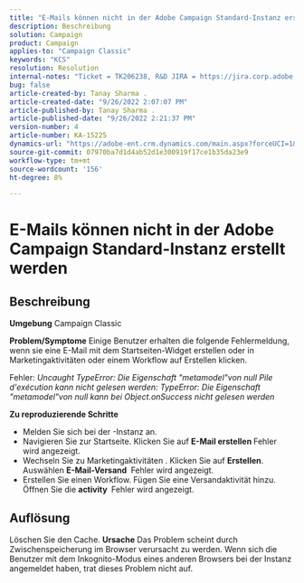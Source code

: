 ```yaml
---
title: "E-Mails können nicht in der Adobe Campaign Standard-Instanz erstellt werden"
description: Beschreibung
solution: Campaign
product: Campaign
applies-to: "Campaign Classic"
keywords: "KCS"
resolution: Resolution
internal-notes: "Ticket = TK206238, R&D JIRA = https://jira.corp.adobe.com/browse/CAMP-39887"
bug: false
article-created-by: Tanay Sharma .
article-created-date: "9/26/2022 2:07:07 PM"
article-published-by: Tanay Sharma .
article-published-date: "9/26/2022 2:21:37 PM"
version-number: 4
article-number: KA-15225
dynamics-url: "https://adobe-ent.crm.dynamics.com/main.aspx?forceUCI=1&pagetype=entityrecord&etn=knowledgearticle&id=db99be7e-a43d-ed11-9db1-002248086735"
source-git-commit: 07970ba7d1d4ab52d1e300919f17ce1b35da23e9
workflow-type: tm+mt
source-wordcount: '156'
ht-degree: 8%

---
```


# E-Mails können nicht in der Adobe Campaign Standard-Instanz erstellt werden

## Beschreibung

<b>Umgebung</b>
Campaign Classic


<b>Problem/Symptome</b>
Einige Benutzer erhalten die folgende Fehlermeldung, wenn sie eine E-Mail mit dem Startseiten-Widget erstellen oder in Marketingaktivitäten oder einem Workflow auf Erstellen klicken.

Fehler: *Uncaught TypeError: Die Eigenschaft &quot;metamodel&quot;von null Pile d&#39;exécution kann nicht gelesen werden: TypeError: Die Eigenschaft &quot;metamodel&quot;von null kann bei Object.onSuccess nicht gelesen werden*



<b>Zu reproduzierende Schritte</b>

- Melden Sie sich bei der -Instanz an.
- Navigieren Sie zur Startseite. Klicken Sie auf <b>E-Mail erstellen </b> Fehler wird angezeigt.
- Wechseln Sie zu Marketingaktivitäten . Klicken Sie auf <b>Erstellen</b>. Auswählen <b>E-Mail-Versand </b> Fehler wird angezeigt.
- Erstellen Sie einen Workflow. Fügen Sie eine Versandaktivität hinzu. Öffnen Sie die <b>activity </b> Fehler wird angezeigt.



## Auflösung


Löschen Sie den Cache.
<b>Ursache</b>
Das Problem scheint durch Zwischenspeicherung im Browser verursacht zu werden. Wenn sich die Benutzer mit dem Inkognito-Modus eines anderen Browsers bei der Instanz angemeldet haben, trat dieses Problem nicht auf.
